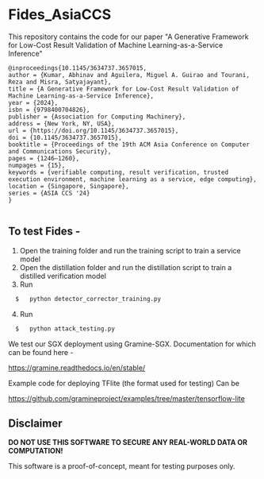 # Fides_AsiaCCS
This repository contains the code for our paper "A Generative Framework for Low-Cost Result Validation of Machine Learning-as-a-Service Inference"

```
@inproceedings{10.1145/3634737.3657015,
author = {Kumar, Abhinav and Aguilera, Miguel A. Guirao and Tourani, Reza and Misra, Satyajayant},
title = {A Generative Framework for Low-Cost Result Validation of Machine Learning-as-a-Service Inference},
year = {2024},
isbn = {9798400704826},
publisher = {Association for Computing Machinery},
address = {New York, NY, USA},
url = {https://doi.org/10.1145/3634737.3657015},
doi = {10.1145/3634737.3657015},
booktitle = {Proceedings of the 19th ACM Asia Conference on Computer and Communications Security},
pages = {1246–1260},
numpages = {15},
keywords = {verifiable computing, result verification, trusted execution environment, machine learning as a service, edge computing},
location = {Singapore, Singapore},
series = {ASIA CCS '24}
}


```
## To test Fides -

1) Open the training folder and run the training script to train a service model
2) Open the distillation folder and run the distillation script to train a distilled verification model
3) Run
  ```bash
	$   python detector_corrector_training.py
```

4) Run
  ```bash
	$   python attack_testing.py
```
We test our SGX deployment using Gramine-SGX. Documentation for which can be found here -

https://gramine.readthedocs.io/en/stable/

Example code for deploying TFlite (the format used for testing) Can be 

https://github.com/gramineproject/examples/tree/master/tensorflow-lite


## Disclaimer

**DO NOT USE THIS SOFTWARE TO SECURE ANY 
REAL-WORLD DATA OR COMPUTATION!**

This software is a proof-of-concept, meant for 
testing purposes only.
